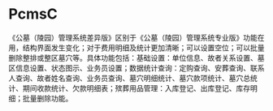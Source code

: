 # PcmsC
 《公墓（陵园）管理系统差异版》区别于《公墓（陵园）管理系统专业版》功能在用，结构界面发生变化；对于费用明细及统计更加清晰；可以设置空位；可以批量删除整排或整区墓穴等。具体功能包括：基础设置：单位信息、故者关系设置、墓区信息设置、状态图示、业务员设置；数据统计查询：定购查询、安葬查询、联系人查询、故者姓名查询、业务员查询、墓穴明细统计、墓穴款项统计、墓穴总统计、期间收款统计、欠款明细表；殡葬用品管理：入库登记、出库登记、库存明细；批量删除功能。
